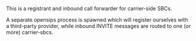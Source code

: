 This is a registrant and inbound call forwarder for carrier-side SBCs.

A separate opensips process is spawned which will register ourselves with
a third-party provider, while inbound INVITE messages are routed to one
(or more) carrier-sbcs.
